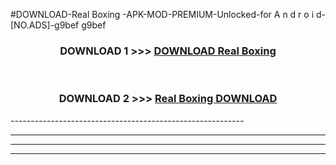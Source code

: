 #DOWNLOAD-Real Boxing -APK-MOD-PREMIUM-Unlocked-for A n d r o i d-[NO.ADS]-g9bef g9bef 



<div align="center">

<h3>DOWNLOAD 1 >>> <a href="https://getmod2.web.app/?judul=Real Boxing ">DOWNLOAD Real Boxing </a></h3><br>

<h3>DOWNLOAD 2 >>> <a href="https://getmod2.web.app/?judul=Real Boxing ">Real Boxing  DOWNLOAD </a></h3>

</div>
----------------------------------------------------------

----------------------------------------------------------

----------------------------------------------------------

----------------------------------------------------------



